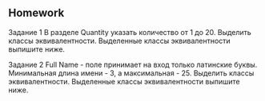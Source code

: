 ## Homework

Задание 1
В разделе Quantity указать количество от 1 до 20. Выделить классы эквивалентности. Выделенные классы эквивалентности выпишите ниже.

Задание 2
Full Name - поле принимает на вход только латинские буквы. Минимальная длина имени - 3, а максимальная - 25. Выделить классы эквивалентности. Выделенные классы эквивалентности выпишите ниже.
